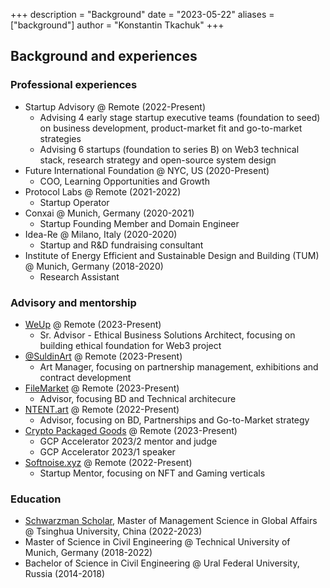 +++
description = "Background"
date = "2023-05-22"
aliases = ["background"]
author = "Konstantin Tkachuk"
+++

## Background and experiences

### Professional experiences

- Startup Advisory @ Remote (2022-Present)
    - Advising 4 early stage startup executive teams (foundation to seed) on business development, product-market fit and go-to-market strategies
    - Advising 6 startups (foundation to series B) on Web3 technical stack, research strategy and open-source system design
- Future International Foundation @ NYC, US (2020-Present)
    - COO, Learning Opportunities and Growth
- Protocol Labs @ Remote (2021-2022)
    - Startup Operator
- Conxai @ Munich, Germany (2020-2021)
    - Startup Founding Member and Domain Engineer
- Idea-Re @ Milano, Italy (2020-2020)
    - Startup and R&D fundraising consultant
- Institute of Energy Efficient and Sustainable Design and Building (TUM) @ Munich, Germany (2018-2020)
    - Research Assistant

### Advisory and mentorship

- [WeUp](https://www.weuptheworld.com/) @ Remote (2023-Present)
    - Sr. Advisor - Ethical Business Solutions Architect, focusing on building ethical foundation for Web3 project
- [@SuldinArt](https://www.instagram.com/suldinart/) @ Remote (2023-Present)
    - Art Manager, focusing on partnership management, exhibitions and contract development
- [FileMarket](https://filemarket.xyz/) @ Remote (2023-Present)
    - Advisor, focusing BD and Technical architecure
- [NTENT.art](https://www.ntent.art/) @ Remote (2022-Present)
    - Advisor, focusing on BD, Partnerships and Go-to-Market strategy
- [Crypto Packaged Goods](https://www.cryptopackagedgoods.com/accelerator) @ Remote (2023-Present)
    - GCP Accelerator 2023/2 mentor and judge
    - GCP Accelerator 2023/1 speaker
- [Softnoise.xyz](Softnoise.xyz) @ Remote (2022-Present)
    - Startup Mentor, focusing on NFT and Gaming verticals

### Education

- [Schwarzman Scholar](https://schwarzmanscholars.org/), Master of Management Science in Global Affairs @ Tsinghua University, China (2022-2023)
- Master of Science in Civil Engineering @ Technical University of Munich, Germany (2018-2022)
- Bachelor of Science in Civil Engineering @ Ural Federal University, Russia (2014-2018)